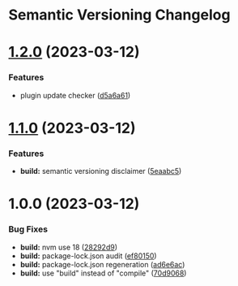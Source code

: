 # Semantic Versioning Changelog

# [1.2.0](https://github.com/MGPelloni/team-member/compare/v1.1.0...v1.2.0) (2023-03-12)


### Features

* plugin update checker ([d5a6a61](https://github.com/MGPelloni/team-member/commit/d5a6a61a4d6579330c5c30140dfb0f34dc982103))

# [1.1.0](https://github.com/MGPelloni/team-member/compare/v1.0.0...v1.1.0) (2023-03-12)


### Features

* **build:** semantic versioning disclaimer ([5eaabc5](https://github.com/MGPelloni/team-member/commit/5eaabc5939ebafafd3d2fe350f4dd402e6f43c23))

# 1.0.0 (2023-03-12)


### Bug Fixes

* **build:** nvm use 18 ([28292d9](https://github.com/MGPelloni/team-member/commit/28292d9c7b55c098abb8b112946bd46aa73c5524))
* **build:** package-lock.json audit ([ef80150](https://github.com/MGPelloni/team-member/commit/ef80150f22a213820c2a3b17ee63d2994b47836a))
* **build:** package-lock.json regeneration ([ad6e6ac](https://github.com/MGPelloni/team-member/commit/ad6e6aca92f2949cbd5b9199af06a70d088d3605))
* **build:** use "build" instead of "compile" ([70d9068](https://github.com/MGPelloni/team-member/commit/70d90684193400a4352fd6a30b0fbf919cdd4f33))
